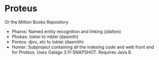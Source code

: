 Proteus
===

Or the Million Books Repository

- Pharos: Named entity recognition and linking (jdalton)
- Phokas: toktei to mbtei (dasmith)
- Pontos: djvu, etc to toktei (dasmith)
- Homer: Subproject containing all the indexing code and web front end for Proteus. Uses Galago 3.11-SNAPSHOT. Requires Java 8.
